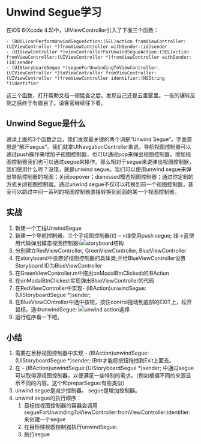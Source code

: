 # Unwind Segue学习
在iOS 6(Xcode 4.5)中，UIViewController引入了下面三个函数：

	- (BOOL)canPerformUnwindSegueAction:(SEL)action fromViewController:(UIViewController *)fromViewController withSender:(id)sender
	- (UIViewController *)viewControllerForUnwindSegueAction:(SEL)action fromViewController:(UIViewController *)fromViewController withSender:(id)sender
	- (UIStoryboardSegue *)segueForUnwindingToViewController:(UIViewController *)toViewController fromViewController:(UIViewController *)fromViewController identifier:(NSString *)identifier
	
这三个函数，打开帮助文档一顿猛查之后。发现自己还是云里雾里。一夜的辗转反侧之后终于有眉目了。请客官继续往下看。

## Unwind Segue是什么
通读上面的3个函数之后，我们发现最关键的两个词是“Unwind Segue”。字面意思是“解开segue”。我们就拿UINavgationController来说。导航视图控制器可以通过push操作来增加子视图控制器，也可以通过pop来弹出视图控制器。增加视图控制器我们也可以通过segue来操作。那么相对于segue来说弹出视图控制器，我们使用什么呢？没错，就是unwind segue。我们可以使用unwind segue来弹出导航控制器的视图；关闭popover；dismissed模态视图控制器；通过你定制的方式关闭视图控制器。通过unwind segue不仅可以转换到前一个视图控制器，甚至可以跳过中间一系列的视图控制器直接转换到前面的某一个视图控制器。

## 实战

1. 新建一个工程UnwindSegue
2. 新建一个导航控制器，三个子视图控制器(红－>绿使用push segue; 绿->蓝使用代码弹出模态视图控制器)![storyboard结构](https://raw.github.com/cythb/UnwindSegue/master/images/unwind_segue.png)
3. 分别建立RedViewController, GreenViewController, BlueViewController
4. 在storyboard中设置好视图控制器的具体类;并给BlueViewController设置Storyboard ID为BlueViewController
5. 在GreenViewController.m中拖出onModalBtnClicked:的IBAction
6. 在onModalBtnClicked:实现弹出BlueViewController的代码
7. 在RedViewController中实现- (IBAction)unwindSegue:(UIStoryboardSegue *)sender;
8. 在BlueViewCOntroller中选中按钮，按住control拖动到底部的EXIT上，松开鼠标，选中unwindSegue: ![unwind action选择](https://raw.github.com/cythb/UnwindSegue/master/images/unwind_action_sel.png)
9. 运行程序看一下吧。


## 小结

1. 需要在目标视图控制器中实现 - (IBAction)unwindSegue:(UIStoryboardSegue *)sender; IB中才能将按钮拖拽到Exit上面去。
2. 在 - (IBAction)unwindSegue:(UIStoryboardSegue *)sender; 中通过segue可以取得源视图控制器，以便满足一些特别的需求。（例如根据不同的来源显示不同的内容。这个和preparSegue:有些类似）
3. unwind segue是减少控制器。 segue是增加控制器。
4. unwind segue的执行顺序：
	1. 目标控视图控制器的容器会调用 segueForUnwindingToViewController:fromViewController:identifier: 来创建一个segue
	2. 在目标控视图控制器执行unwindSegue:
	3. 执行segue

	